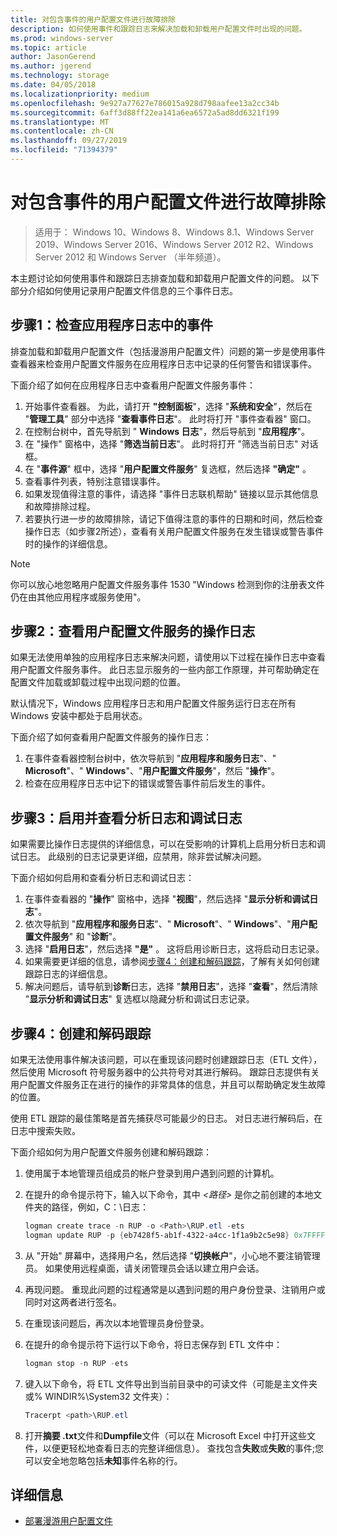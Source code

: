 ```yaml
---
title: 对包含事件的用户配置文件进行故障排除
description: 如何使用事件和跟踪日志来解决加载和卸载用户配置文件时出现的问题。
ms.prod: windows-server
ms.topic: article
author: JasonGerend
ms.author: jgerend
ms.technology: storage
ms.date: 04/05/2018
ms.localizationpriority: medium
ms.openlocfilehash: 9e927a77627e786015a928d798aafee13a2cc34b
ms.sourcegitcommit: 6aff3d88ff22ea141a6ea6572a5ad8dd6321f199
ms.translationtype: MT
ms.contentlocale: zh-CN
ms.lasthandoff: 09/27/2019
ms.locfileid: "71394379"
---
```

# <a name="troubleshoot-user-profiles-with-events"></a>对包含事件的用户配置文件进行故障排除

>适用于： Windows 10、Windows 8、Windows 8.1、Windows Server 2019、Windows Server 2016、Windows Server 2012 R2、Windows Server 2012 和 Windows Server （半年频道）。

本主题讨论如何使用事件和跟踪日志排查加载和卸载用户配置文件的问题。 以下部分介绍如何使用记录用户配置文件信息的三个事件日志。

## <a name="step-1-checking-events-in-the-application-log"></a>步骤1：检查应用程序日志中的事件

排查加载和卸载用户配置文件（包括漫游用户配置文件）问题的第一步是使用事件查看器来检查用户配置文件服务在应用程序日志中记录的任何警告和错误事件。

下面介绍了如何在应用程序日志中查看用户配置文件服务事件：

1. 开始事件查看器。 为此，请打开 **"控制面板**"，选择 "**系统和安全**"，然后在 "**管理工具**" 部分中选择 "**查看事件日志**"。 此时将打开 "事件查看器" 窗口。
2. 在控制台树中，首先导航到 " **Windows 日志**"，然后导航到 "**应用程序**"。
3. 在 "操作" 窗格中，选择 "**筛选当前日志**"。 此时将打开 "筛选当前日志" 对话框。
4. 在 "**事件源**" 框中，选择 "**用户配置文件服务**" 复选框，然后选择 **"确定"** 。
5. 查看事件列表，特别注意错误事件。
6. 如果发现值得注意的事件，请选择 "事件日志联机帮助" 链接以显示其他信息和故障排除过程。
7. 若要执行进一步的故障排除，请记下值得注意的事件的日期和时间，然后检查操作日志（如步骤2所述），查看有关用户配置文件服务在发生错误或警告事件时的操作的详细信息。

>[!NOTE]
>你可以放心地忽略用户配置文件服务事件 1530 "Windows 检测到你的注册表文件仍在由其他应用程序或服务使用"。

## <a name="step-2-view-the-operational-log-for-the-user-profile-service"></a>步骤2：查看用户配置文件服务的操作日志

如果无法使用单独的应用程序日志来解决问题，请使用以下过程在操作日志中查看用户配置文件服务事件。 此日志显示服务的一些内部工作原理，并可帮助确定在配置文件加载或卸载过程中出现问题的位置。

默认情况下，Windows 应用程序日志和用户配置文件服务运行日志在所有 Windows 安装中都处于启用状态。

下面介绍了如何查看用户配置文件服务的操作日志：

1. 在事件查看器控制台树中，依次导航到 "**应用程序和服务日志**"、" **Microsoft**"、" **Windows**"、"**用户配置文件服务**"，然后 "**操作**"。
2. 检查在应用程序日志中记下的错误或警告事件前后发生的事件。

## <a name="step-3-enable-and-view-analytic-and-debug-logs"></a>步骤3：启用并查看分析日志和调试日志

如果需要比操作日志提供的详细信息，可以在受影响的计算机上启用分析日志和调试日志。 此级别的日志记录更详细，应禁用，除非尝试解决问题。

下面介绍如何启用和查看分析日志和调试日志：

1. 在事件查看器的 "**操作**" 窗格中，选择 "**视图**"，然后选择 "**显示分析和调试日志**"。
2. 依次导航到 "**应用程序和服务日志**"、" **Microsoft**"、" **Windows**"、"**用户配置文件服务**" 和 "**诊断**"。
3. 选择 "**启用日志**"，然后选择 **"是"** 。 这将启用诊断日志，这将启动日志记录。
4. 如果需要更详细的信息，请参阅[步骤4：创建和解码跟踪](#step-4-creating-and-decoding-a-trace)，了解有关如何创建跟踪日志的详细信息。
5. 解决问题后，请导航到**诊断**日志，选择 "**禁用日志**"，选择 "**查看**"，然后清除 "**显示分析和调试日志**" 复选框以隐藏分析和调试日志记录。

## <a name="step-4-creating-and-decoding-a-trace"></a>步骤4：创建和解码跟踪

如果无法使用事件解决该问题，可以在重现该问题时创建跟踪日志（ETL 文件），然后使用 Microsoft 符号服务器中的公共符号对其进行解码。 跟踪日志提供有关用户配置文件服务正在进行的操作的非常具体的信息，并且可以帮助确定发生故障的位置。

使用 ETL 跟踪的最佳策略是首先捕获尽可能最少的日志。 对日志进行解码后，在日志中搜索失败。

下面介绍如何为用户配置文件服务创建和解码跟踪：

1. 使用属于本地管理员组成员的帐户登录到用户遇到问题的计算机。
2. 在提升的命令提示符下，输入以下命令，其中 *\<路径\>* 是你之前创建的本地文件夹的路径，例如，C：\\日志：
        
    ```PowerShell
    logman create trace -n RUP -o <Path>\RUP.etl -ets
    logman update RUP -p {eb7428f5-ab1f-4322-a4cc-1f1a9b2c5e98} 0x7FFFFFFF 0x7 -ets
    ```
3. 从 "开始" 屏幕中，选择用户名，然后选择 "**切换帐户**"，小心地不要注销管理员。 如果使用远程桌面，请关闭管理员会话以建立用户会话。
4. 再现问题。 重现此问题的过程通常是以遇到问题的用户身份登录、注销用户或同时对这两者进行签名。
5. 在重现该问题后，再次以本地管理员身份登录。
6. 在提升的命令提示符下运行以下命令，将日志保存到 ETL 文件中：
  
    ```PowerShell
    logman stop -n RUP -ets
    ```
7. 键入以下命令，将 ETL 文件导出到当前目录中的可读文件（可能是主文件夹或% WINDIR%\\System32 文件夹）：
    
    ```PowerShell
    Tracerpt <path>\RUP.etl
    ```
8. 打开**摘要 .txt**文件和**Dumpfile**文件（可以在 Microsoft Excel 中打开这些文件，以便更轻松地查看日志的完整详细信息）。 查找包含**失败**或**失败**的事件;您可以安全地忽略包括**未知**事件名称的行。

## <a name="more-information"></a>详细信息

* [部署漫游用户配置文件](deploy-roaming-user-profiles.md)